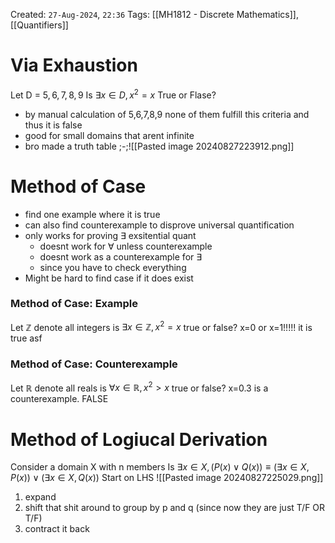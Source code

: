 Created: `27-Aug-2024`, `22:36`
Tags: [[MH1812 - Discrete Mathematics]], [[Quantifiers]]

# Via Exhaustion
Let D = ${5,6,7,8,9}$
Is $\exists x \in D, x^2 = x$ True or Flase?
- by manual calculation of 5,6,7,8,9 none of them fulfill this criteria and thus it is false
- good for small domains that arent infinite
-  bro made a truth table ;-;![[Pasted image 20240827223912.png]]

# Method of Case
- find one example where it is true
- can also find counterexample to disprove universal quantification
- only works for proving $\exists$ exsitential quant
	- doesnt work for $\forall$ unless counterexample
	- doesnt work as a counterexample for $\exists$ 
	- since you have to check everything
- Might be hard to find case if it does exist

### **Method of Case: Example**
Let $\mathbb{Z}$ denote all integers
is $\exists x \in \mathbb{Z}, x^2 =x$ true or false?
x=0 or x=1!!!!! it is true asf

### **Method of Case: Counterexample**
Let $\mathbb{R}$ denote all reals
is $\forall x \in \mathbb{R}, x^2>x$ true or false?
x=0.3 is a counterexample. FALSE


# Method of Logiucal Derivation
Consider a domain X with n members
Is $\exists x \in X, (P(x) \lor Q(x)) \equiv (\exists x \in X, P(x)) \lor (\exists x \in X, Q(x))$
Start on LHS
![[Pasted image 20240827225029.png]]
1. expand
2. shift that shit around to group by p and q (since now they are just T/F OR T/F)
3. contract it back